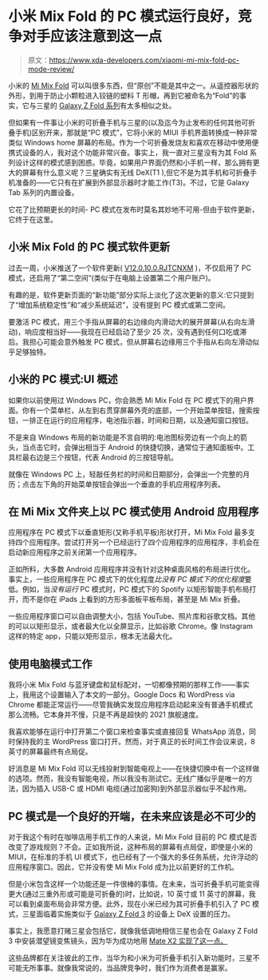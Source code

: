 # 小米 Mix Fold 的 PC 模式运行良好，竞争对手应该注意到这一点

> 原文：<https://www.xda-developers.com/xiaomi-mi-mix-fold-pc-mode-review/>

小米的 [Mi Mix Fold](https://www.xda-developers.com/xiaomi-mi-mix-fold-hands-on/) 可以叫很多东西，但“原创”不能是其中之一。从遥控器形状的外形，到用于防止小颗粒进入铰链的塑料 T 形帽，再到它被命名为“Fold”的事实，它与三星的 [Galaxy Z Fold 系列](https://www.xda-developers.com/samsung-galaxy-z-fold-3/)有太多相似之处。

但如果有一件事让小米的可折叠手机与三星的(以及迄今为止发布的任何其他可折叠手机)区别开来，那就是“PC 模式”，它将小米的 MIUI 手机界面转换成一种非常类似 Windows home 屏幕的布局。作为一个可折叠发烧友和喜欢在移动中使用便携式设备的人，我对这个功能非常兴奋。事实上，我一直对三星没有为其 Fold 系列设计这样的模式感到困惑。毕竟，如果用户界面仍然和小手机一样，那么拥有更大的屏幕有什么意义呢？三星确实有无线 DeX(T1 ),但它不是为其手机和可折叠手机准备的——它只有在扩展到外部显示器时才能工作(T3)。不过，它是 Galaxy Tab 系列的内置设备。

它花了比预期更长的时间- PC 模式在发布时莫名其妙地不可用-但由于软件更新，它终于在这里。

## 小米 Mix Fold 的 PC 模式软件更新

过去一周，小米推送了一个软件更新( [V12.0.10.0.RJTCNXM](https://www.xda-developers.com/download-miui-12-stable-update-rolling-out-several-xiaomi-redmi-mi-poco-devices/) )，不仅启用了 PC 模式，还启用了“第二空间”(类似于在电脑上设置第二个用户账户)。

有趣的是，软件更新页面的“新功能”部分实际上淡化了这次更新的意义:它只提到了“增加系统稳定性”和“减少系统延迟”，没有提到 PC 模式或第二空间。

要激活 PC 模式，用三个手指从屏幕的右边缘向内滑动大的展开屏幕(从右向左滑动)，响应度相当好——我现在已经启动了至少 25 次，没有遇到任何口吃或滞后。我担心可能会意外触发 PC 模式，但从屏幕右边缘用三个手指从右向左滑动似乎足够独特。

## 小米的 PC 模式:UI 概述

如果你以前使用过 Windows PC，你会熟悉 Mi Mix Fold 在 PC 模式下的用户界面。你有一个菜单栏，从左到右贯穿屏幕外壳的底部，一个开始菜单按钮，搜索按钮，一排正在运行的应用程序，电池指示器，时间和日期，以及通知窗口按钮。

不是来自 Windows 布局的新功能是不言自明的:电池图标旁边有一个向上的箭头，当点击它时，会弹出相当于 Android 的快捷切换，通常位于通知面板中。工具栏最右边是三个按钮，代表 Android 的三按钮导航。

就像在 Windows PC 上，轻敲任务栏的时间和日期部分，会弹出一个完整的月历；点击左下角的开始菜单按钮会弹出一个垂直的手机应用程序列表。

## 在 Mi Mix 文件夹上以 PC 模式使用 Android 应用程序

应用程序在 PC 模式下以垂直矩形(又称手机平板)形状打开，Mi Mix Fold 最多支持四个应用程序。尝试打开另一个已经运行了四个应用程序的应用程序，手机会在启动新应用程序之前关闭第一个应用程序。

正如所料，大多数 Android 应用程序并没有针对这种桌面风格的布局进行优化。事实上，一些应用程序在 PC 模式下的优化程度*比没有 PC 模式下的优化程度*要低。例如，当*没有运行* PC 模式时，PC 模式下的 Spotify 以矩形智能手机布局打开，而不是你在 iPads 上看到的方形多面板平板布局，甚至是 Mi Mix 折叠。

一些应用程序窗口可以自由调整大小，包括 YouTube、照片库和谷歌文档。其他的可以以矩形显示，或者最大化以全屏显示，比如谷歌 Chrome。像 Instagram 这样的特定 app，只能以矩形显示，根本无法最大化。

## 使用电脑模式工作

我将小米 Mix Fold 与蓝牙键盘和鼠标配对，一切都像预期的那样工作——事实上，我用这个设置输入了本文的一部分。Google Docs 和 WordPress via Chrome 都能正常运行——尽管我确实发现应用程序启动起来没有普通手机模式那么流畅。它本身并不慢，只是不再是超快的 2021 旗舰速度。

我喜欢能够在运行中打开第二个窗口来检查事实或直接回复 WhatsApp 消息，同时保持我的主 WordPress 窗口打开。然而，对于真正的长时间工作会议来说，8 英寸的屏幕最终有点局促。

好消息是 Mi Mix Fold 可以无线投射到智能电视上——在快捷切换中有一个这样做的选项。然而，我没有智能电视，所以我没有测试它。无线广播似乎是唯一的方法，因为插入 USB-C 或 HDMI 电缆(通过加密狗)到外部显示器似乎不起作用。

## PC 模式是一个良好的开端，在未来应该是必不可少的

对于我这个有时在咖啡店用手机工作的人来说，Mi Mix Fold 目前的 PC 模式是否改变了游戏规则？不会。正如我所说，这种布局的屏幕有点局促，即使是小米的 MIUI，在标准的手机 UI 模式下，也已经有了一个强大的多任务系统，允许浮动的应用程序窗口。因此，它并没有使 Mi Mix Fold 成为比以前更好的工作机。

但是小米包含这样一个功能还是一件很棒的事情。在未来，当可折叠手机可能变得更大(通过三重外形或可能是可折叠的)时，比如说，10 英寸或 11 英寸的屏幕，我可以看到桌面布局会非常方便。此外，现在小米已经为其可折叠手机引入了 PC 模式，三星面临着实施类似于 [Galaxy Z Fold 3](https://www.xda-developers.com/samsung-galaxy-z-fold-3/) 的设备上 DeX 设置的压力。

事实上，我愿意打赌三星会包括它，就像我低调地相信三星也会在 Galaxy Z Fold 3 中安装潜望镜变焦镜头，因为华为成功地用 [Mate X2 实现了这一点。](https://www.xda-developers.com/huawei-mate-x2-review/)

这些品牌都在关注彼此的工作，当华为和小米为可折叠手机引入新功能时，三星不可能无所事事。就像我常说的，当品牌竞争时，我们作为消费者是赢家。